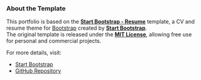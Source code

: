 ### About the Template

This portfolio is based on the **[Start Bootstrap - Resume](https://startbootstrap.com/template-overviews/resume/)** template, a CV and resume theme for [Bootstrap](http://getbootstrap.com/) created by **[Start Bootstrap](https://startbootstrap.com/)**.  
The original template is released under the **[MIT License](https://github.com/BlackrockDigital/startbootstrap-resume/blob/gh-pages/LICENSE)**, allowing free use for personal and commercial projects.

For more details, visit:  
- [Start Bootstrap](https://startbootstrap.com)  
- [GitHub Repository](https://github.com/BlackrockDigital/startbootstrap-resume)
